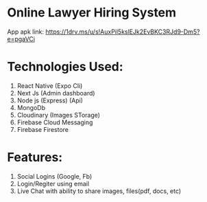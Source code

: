 # Online Lawyer Hiring System
App apk link: https://1drv.ms/u/s!AuxPil5kslEJk2EvBKC3RJd9-Dm5?e=pgaVCi

# Technologies Used:
1) React Native (Expo Cli)
2) Next Js (Admin dashboard)
3) Node js (Express) (Api)
4) MongoDb
5) Cloudinary (Images STorage)
6) Firebase Cloud Messaging
7) Firebase Firestore

# Features:
1) Social Logins (Google, Fb)
3) Login/Regiter using email
4) Live Chat with ability to share images, files(pdf, docs, etc)
